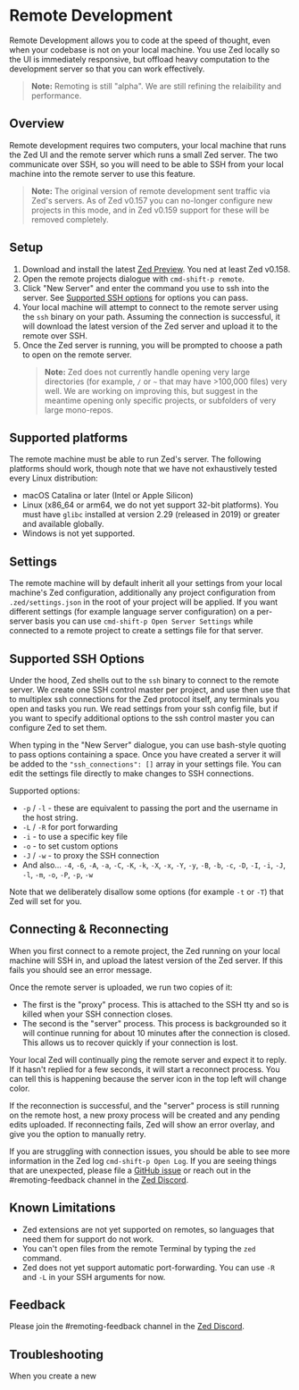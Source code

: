 # Remote Development

Remote Development allows you to code at the speed of thought, even when your codebase is not on your local machine. You use Zed locally so the UI is immediately responsive, but offload heavy computation to the development server so that you can work effectively.

> **Note:** Remoting is still "alpha". We are still refining the relaibility and performance.

## Overview

Remote development requires two computers, your local machine that runs the Zed UI and the remote server which runs a small Zed server. The two communicate over SSH, so you will need to be able to SSH from your local machine into the remote server to use this feature.

> **Note:** The original version of remote development sent traffic via Zed's servers. As of Zed v0.157 you can no-longer configure new projects in this mode, and in Zed v0.159 support for these will be removed completely.

## Setup

1. Download and install the latest [Zed Preview](https://zed.dev/releases/preview). You ned at least Zed v0.158.
1. Open the remote projects dialogue with `cmd-shift-p remote`.
1. Click "New Server" and enter the command you use to ssh into the server. See [Supported SSH options](#supported-ssh-options) for options you can pass.
1. Your local machine will attempt to connect to the remote server using the `ssh` binary on your path. Assuming the connection is successful, it will download the latest version of the Zed server and upload it to the remote over SSH.
1. Once the Zed server is running, you will be prompted to choose a path to open on the remote server.
   > **Note:** Zed does not currently handle opening very large directories (for example, `/` or `~` that may have >100,000 files) very well. We are working on improving this, but suggest in the meantime opening only specific projects, or subfolders of very large mono-repos.

## Supported platforms

The remote machine must be able to run Zed's server. The following platforms should work, though note that we have not exhaustively tested every Linux distribution:

- macOS Catalina or later (Intel or Apple Silicon)
- Linux (x86_64 or arm64, we do not yet support 32-bit platforms). You must have `glibc` installed at version 2.29 (released in 2019) or greater and available globally.
- Windows is not yet supported.

## Settings

The remote machine will by default inherit all your settings from your local machine's Zed configuration, additionally any project configuration from `.zed/settings.json` in the root of your project will be applied. If you want different settings (for example language server configuration) on a per-server basis you can use `cmd-shift-p Open Server Settings` while connected to a remote project to create a settings file for that server.

## Supported SSH Options

Under the hood, Zed shells out to the `ssh` binary to connect to the remote server. We create one SSH control master per project, and use then use that to multiplex ssh connections for the Zed protocol itself, any terminals you open and tasks you run. We read settings from your ssh config file, but if you want to specify additional options to the ssh control master you can configure Zed to set them.

When typing in the "New Server" dialogue, you can use bash-style quoting to pass options containing a space. Once you have created a server it will be added to the `"ssh_connections": []` array in your settings file. You can edit the settings file directly to make changes to SSH connections.

Supported options:

- `-p` / `-l` - these are equivalent to passing the port and the username in the host string.
- `-L` / `-R` for port forwarding
- `-i` - to use a specific key file
- `-o` - to set custom options
- `-J` / `-w` - to proxy the SSH connection
- And also... `-4`, `-6`, `-A`, `-a`, `-C`, `-K`, `-k`, `-X`, `-x`, `-Y`, `-y`, `-B`, `-b`, `-c`, `-D`, `-I`, `-i`, `-J`, `-l`, `-m`, `-o`, `-P`, `-p`, `-w`

Note that we deliberately disallow some options (for example `-t` or `-T`) that Zed will set for you.

## Connecting & Reconnecting

When you first connect to a remote project, the Zed running on your local machine will SSH in, and upload the latest version of the Zed server. If this fails you should see an error message.

Once the remote server is uploaded, we run two copies of it:

- The first is the "proxy" process. This is attached to the SSH tty and so is killed when your SSH connection closes.
- The second is the "server" process. This process is backgrounded so it will continue running for about 10 minutes after the connection is closed. This allows us to recover quickly if your connection is lost.

Your local Zed will continually ping the remote server and expect it to reply. If it hasn't replied for a few seconds, it will start a reconnect process. You can tell this is happening because the server icon in the top left will change color.

If the reconnection is successful, and the "server" process is still running on the remote host, a new proxy process will be created and any pending edits uploaded. If reconnecting fails, Zed will show an error overlay, and give you the option to manually retry.

If you are struggling with connection issues, you should be able to see more information in the Zed log `cmd-shift-p Open Log`. If you are seeing things that are unexpected, please file a [GitHub issue](https://github.com/zed-industries/zed/issues/new) or reach out in the #remoting-feedback channel in the [Zed Discord](https://discord.gg/zed-community).

## Known Limitations

- Zed extensions are not yet supported on remotes, so languages that need them for support do not work.
- You can't open files from the remote Terminal by typing the `zed` command.
- Zed does not yet support automatic port-forwarding. You can use `-R` and `-L` in your SSH arguments for now.

## Feedback

Please join the #remoting-feedback channel in the [Zed Discord](https://discord.gg/zed-community).

## Troubleshooting

When you create a new
